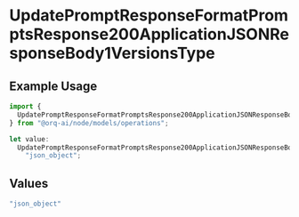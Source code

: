 # UpdatePromptResponseFormatPromptsResponse200ApplicationJSONResponseBody1VersionsType

## Example Usage

```typescript
import {
  UpdatePromptResponseFormatPromptsResponse200ApplicationJSONResponseBody1VersionsType,
} from "@orq-ai/node/models/operations";

let value:
  UpdatePromptResponseFormatPromptsResponse200ApplicationJSONResponseBody1VersionsType =
    "json_object";
```

## Values

```typescript
"json_object"
```